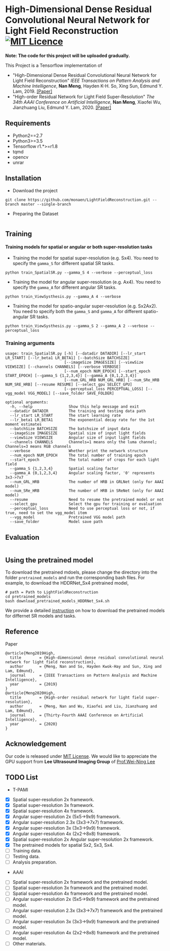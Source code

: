 # High-Dimensional Dense Residual Convolutional Neural Network for Light Field Reconstruction [![MIT Licence](https://badges.frapsoft.com/os/mit/mit.svg?v=103)](https://opensource.org/licenses/mit-license.php)

**Note: The code for this project will be uploaded gradually.**

This Project is a Tensorflow implementation of 
* "High-Dimensional Dense Residual Convolutional Neural Network for Light Field Reconstruction" *IEEE Transactions on Pattern Analysis and Machine Intelligence*, **Nan Meng**, Hayden K-H. So, Xing Sun, Edmund Y. Lam, 2019. [[Paper]](https://arxiv.org/pdf/1910.01426.pdf)
* "High-order Residual Network for Light Field Super-Resolution" *The 34th AAAI Conference on Artificial Intelligence*, **Nan Meng**, Xiaofei Wu, Jianzhuang Liu, Edmund Y. Lam, 2020. [[Paper]](https://arxiv.org/pdf/2003.13094.pdf)


## Requirements
* Python2==2.7
* Python3>=3.5
* Tensorflow r1.\*>=r1.8
* tqmd
* opencv
* unrar

## Installation
* Download the project
```commandline
git clone https://github.com/monaen/LightFieldReconstruction.git --branch master --single-branch
```

* Preparing the Dataset
```commandline
```

## Training
#### Training models for spatial or angular or both super-resolution tasks
* Training the model for spatial super-resolution (e.g. Sx4). You need to specify the `gamma_S` for different spatial SR tasks.
```commandline
python train_SpatialSR.py --gamma_S 4 --verbose --perceptual_loss
```
* Training the model for angular super-resolution (e.g. Ax4). You need to specify the `gamma_A` for different angular SR tasks.
```commandline
python train_ViewSysthesis.py --gamma_A 4 --verbose
```
* Training the model for spatio-angular super-resolution (e.g. Sx2Ax2). You need to specify both the `gamma_S` and `gamma_A` for different spatio-angular SR tasks.
```commandline
python train_ViewSysthesis.py --gamma_S 2 --gamma_A 2 --verbose --perceptual_loss
```

### Training arguments
```commandline
usage: train_SpatialSR.py [-h] [--datadir DATADIR] [--lr_start LR_START] [--lr_beta1 LR_BETA1] [--batchSize BATCHSIZE]
                          [--imageSize IMAGESIZE] [--viewSize VIEWSIZE] [--channels CHANNELS] [--verbose VERBOSE]
                          [--num_epoch NUM_EPOCH] [--start_epoch START_EPOCH] [--gamma_S {1,2,3,4}] [--gamma_A {0,1,2,3,4}]
                          [--num_GRL_HRB NUM_GRL_HRB] [--num_SRe_HRB NUM_SRE_HRB] [--resume RESUME] [--select_gpu SELECT_GPU]
                          [--perceptual_loss PERCEPTUAL_LOSS] [--vgg_model VGG_MODEL] [--save_folder SAVE_FOLDER]

optional arguments:
  -h, --help                Show this help message and exit
  --datadir DATADIR         The training and testing data path
  --lr_start LR_START       The start learning rate
  --lr_beta1 LR_BETA1       The exponential decay rate for the 1st moment estimates
  --batchSize BATCHSIZE     The batchsize of input data
  --imageSize IMAGESIZE     Spatial size of input light fields
  --viewSize VIEWSIZE       Angular size of input light fields
  --channels CHANNELS       Channels=1 means only the luma channel; Channels=3 means RGB channels
  --verbose                 Whether print the network structure
  --num_epoch NUM_EPOCH     The total number of training epoch
  --start_epoch             The total number of crops for each light field
  --gamma_S {1,2,3,4}       Spatial scaling factor
  --gamma_A {0,1,2,3,4}     Angular scaling factor, '0' represents 3x3->7x7
  --num_GRL_HRB             The number of HRB in GRLNet (only for AAAI model)
  --num_SRe_HRB             The number of HRB in SReNet (only for AAAI model)
  --resume                  Need to resume the pretrained model or not
  --select_gpu              Select the gpu for training or evaluation
  --perceptual_loss         Need to use perceptual loss or not, if true, need to set the vgg_model item
  --vgg_model               Pretrained VGG model path
  --save_folder             Model save path
```

## Evaluation
```commandline
```

## Using the pretrained model
To download the pretrained mdoels, please change the directory into the folder `pretrained_models` and run the corresponding bash files. For example, to download the HDDRNet_Sx4 pretrained model, 
```commandline
# path = Path to LightFieldReconstruction
cd pretrained_models
bash download_pretrained_models_HDDRNet_Sx4.sh
```
We provide a detailed [instruction](https://github.com/monaen/LightFieldReconstruction/tree/master/pretrained_models) on how to download the pretrained models for differnet SR models and tasks.

## Reference
Paper
```
@article{Meng2019High,
  title        = {High-dimensional dense residual convolutional neural network for light field reconstruction},
  author       = {Meng, Nan and So, Hayden Kwok-Hay and Sun, Xing and Lam, Edmund},
  journal      = {IEEE Transactions on Pattern Analysis and Machine Intelligence},
  year         = {2019}
}
@article{Meng2020High,
  title        = {High-order residual network for light field super-resolution},
  author       = {Meng, Nan and Wu, Xiaofei and Liu, Jianzhuang and Lam, Edmund},
  journal      = {Thirty-Fourth AAAI Conference on Artificial Intelligence},
  year         = {2020}
}
```
## Acknowledgement
Our code is released under [MIT License](https://github.com/monaen/LightFieldReconstruction/blob/master/LICENSE). We would like to appreciate the GPU support from **Lee Ultrasound Imaging Group** of [Prof.Wei-Ning Lee](https://www.eee.hku.hk/~wnlee/people.html)

## TODO List
* T-PAMI
- [x] Spatial super-resolution 2x framework.
- [x] Spatial super-resolution 3x framework.
- [x] Spatial super-resolution 4x framework.
- [x] Angular super-resolution 2x (5x5->9x9) framework.
- [x] Angular super-resolution 2.3x (3x3->7x7) framework.
- [x] Angular super-resolution 3x (3x3->9x9) framework.
- [x] Angular super-resolution 4x (2x2->8x8) framework.
- [x] Spatial super-resolution 2x Angular super-resolution 2x framework.
- [x] The pretrained models for spatial Sx2, Sx3, Sx4.
- [ ] Training data.
- [ ] Testing data.
- [ ] Analysis preparation.
* AAAI
- [ ] Spatial super-resolution 2x framework and the pretrained model.
- [ ] Spatial super-resolution 3x framework and the pretrained model.
- [ ] Spatial super-resolution 4x framework and the pretrained model.
- [ ] Angular super-resolution 2x (5x5->9x9) framework and the pretrained model.
- [ ] Angular super-resolution 2.3x (3x3->7x7) framework and the pretrained model.
- [ ] Angular super-resolution 3x (3x3->9x9) framework and the pretrained model.
- [ ] Angular super-resolution 4x (2x2->8x8) framework and the pretrained model.
- [ ] Other materials.
